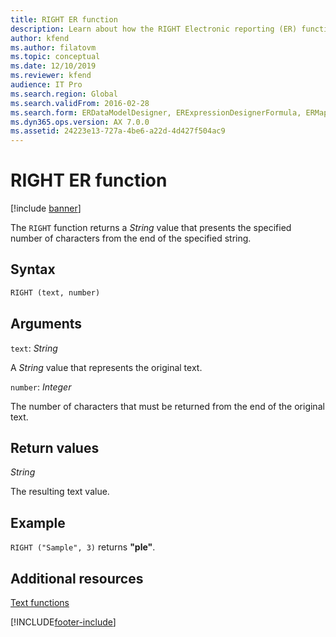```yaml
---
title: RIGHT ER function
description: Learn about how the RIGHT Electronic reporting (ER) function is used, including syntax strings, arguments, return values, and examples.
author: kfend
ms.author: filatovm
ms.topic: conceptual
ms.date: 12/10/2019
ms.reviewer: kfend
audience: IT Pro
ms.search.region: Global
ms.search.validFrom: 2016-02-28
ms.search.form: ERDataModelDesigner, ERExpressionDesignerFormula, ERMappedFormatDesigner, ERModelMappingDesigner
ms.dyn365.ops.version: AX 7.0.0
ms.assetid: 24223e13-727a-4be6-a22d-4d427f504ac9
---
```


# RIGHT ER function

[!include [banner](../includes/banner.md)]

The `RIGHT` function returns a *String* value that presents the specified number of characters from the end of the specified string.

## Syntax

```vb
RIGHT (text, number)
```

## Arguments

`text`: *String*

A *String* value that represents the original text.

`number`: *Integer*

The number of characters that must be returned from the end of the original text.

## Return values

*String*

The resulting text value.

## Example

`RIGHT ("Sample", 3)` returns **"ple"**.

## Additional resources

[Text functions](er-functions-category-text.md)


[!INCLUDE[footer-include](../../../includes/footer-banner.md)]
